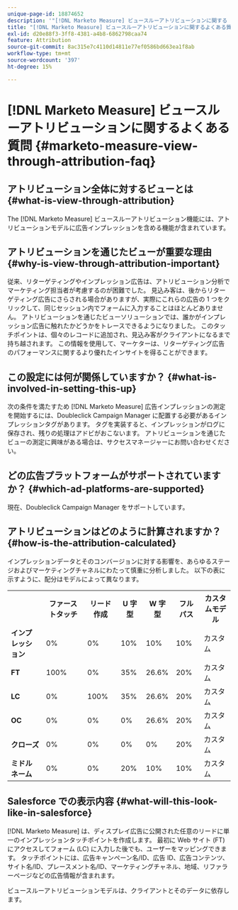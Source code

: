 ```yaml
---
unique-page-id: 18874652
description: '"[!DNL Marketo Measure] ビュースルーアトリビューションに関する FAQ - [!DNL Marketo Measure]  — 製品ドキュメント»'
title: "[!DNL Marketo Measure] ビュースルーアトリビューションに関するよくある質問"
exl-id: d20e88f3-3ff8-4381-a4b8-6862798caa74
feature: Attribution
source-git-commit: 8ac315e7c4110d14811e77ef0586bd663ea1f8ab
workflow-type: tm+mt
source-wordcount: '397'
ht-degree: 15%

---
```


# [!DNL Marketo Measure] ビュースルーアトリビューションに関するよくある質問 {#marketo-measure-view-through-attribution-faq}

## アトリビューション全体に対するビューとは {#what-is-view-through-attribution}

The [!DNL Marketo Measure] ビュースルーアトリビューション機能には、アトリビューションモデルに広告インプレッションを含める機能が含まれています。

## アトリビューションを通じたビューが重要な理由 {#why-is-view-through-attribution-important}

従来、リターゲティングやインプレッション広告は、アトリビューション分析でマーケティング担当者が考慮するのが困難でした。 見込み客は、後からリターゲティング広告にさらされる場合がありますが、実際にこれらの広告の 1 つをクリックして、同じセッション内でフォームに入力することはほとんどありません。 アトリビューションを通じたビューソリューションでは、誰かがインプレッション広告に触れたかどうかをトレースできるようになりました。 このタッチポイントは、個々のレコードに追加され、見込み客がクライアントになるまで持ち越されます。 この情報を使用して、マーケターは、リターゲティング広告のパフォーマンスに関するより優れたインサイトを得ることができます。

## この設定には何が関係していますか？ {#what-is-involved-in-setting-this-up}

次の条件を満たすため [!DNL Marketo Measure] 広告インプレッションの測定を開始するには、Doubleclick Campaign Manager に配置する必要があるインプレッションタグがあります。 タグを実装すると、インプレッションがログに保存され、残りの処理はアドビがおこないます。 アトリビューションを通じたビューの測定に興味がある場合は、サクセスマネージャーにお問い合わせください。

## どの広告プラットフォームがサポートされていますか？ {#which-ad-platforms-are-supported}

現在、Doubleclick Campaign Manager をサポートしています。

## アトリビューションはどのように計算されますか？ {#how-is-the-attribution-calculated}

インプレッションデータとそのコンバージョンに対する影響を、あらゆるステージおよびマーケティングチャネルにわたって慎重に分析しました。 以下の表に示すように、配分はモデルによって異なります。

<table> 
 <colgroup> 
  <col> 
  <col> 
  <col> 
  <col> 
  <col> 
  <col> 
  <col> 
 </colgroup> 
 <tbody> 
  <tr> 
   <th><br></th> 
   <th>ファーストタッチ</th> 
   <th>リード作成</th> 
   <th>U 字型</th> 
   <th>W 字型</th> 
   <th>フルパス</th> 
   <th>カスタムモデル</th> 
  </tr> 
  <tr> 
   <td><strong>インプレッション</strong></td> 
   <td>0%</td> 
   <td>0%</td> 
   <td>10%</td> 
   <td>10%</td> 
   <td>10%</td> 
   <td>カスタム</td> 
  </tr> 
  <tr> 
   <td><strong>FT</strong></td> 
   <td>100%</td> 
   <td>0%</td> 
   <td>35%</td> 
   <td>26.6%</td> 
   <td>20%</td> 
   <td>カスタム</td> 
  </tr> 
  <tr> 
   <td><strong>LC</strong></td> 
   <td>0%</td> 
   <td>100%</td> 
   <td>35%</td> 
   <td>26.6%</td> 
   <td>20%</td> 
   <td>カスタム</td> 
  </tr> 
  <tr> 
   <td><strong>OC</strong></td> 
   <td>0%</td> 
   <td>0%</td> 
   <td>0%</td> 
   <td>26.6%</td> 
   <td>20%</td> 
   <td>カスタム</td> 
  </tr> 
  <tr> 
   <td><strong>クローズ</strong></td> 
   <td>0%</td> 
   <td>0%</td> 
   <td>0%</td> 
   <td>0%</td> 
   <td>20%</td> 
   <td>カスタム</td> 
  </tr> 
  <tr> 
   <td><strong>ミドルネーム</strong></td> 
   <td>0%</td> 
   <td>0%</td> 
   <td>20%</td> 
   <td>10%</td> 
   <td>10%</td> 
   <td>カスタム</td> 
  </tr> 
 </tbody> 
</table>

## Salesforce での表示内容 {#what-will-this-look-like-in-salesforce}

[!DNL Marketo Measure] は、ディスプレイ広告に公開された任意のリードに単一のインプレッションタッチポイントを作成します。 最初に Web サイト (FT) にアクセスしてフォーム (LC) に入力した後でも、ユーザーをマッピングできます。 タッチポイントには、広告キャンペーン名/ID、広告 ID、広告コンテンツ、サイト名/ID、プレースメント名/ID、マーケティングチャネル、地域、リファラーページなどの広告情報が含まれます。

ビュースルーアトリビューションモデルは、クライアントとそのデータに依存します。
